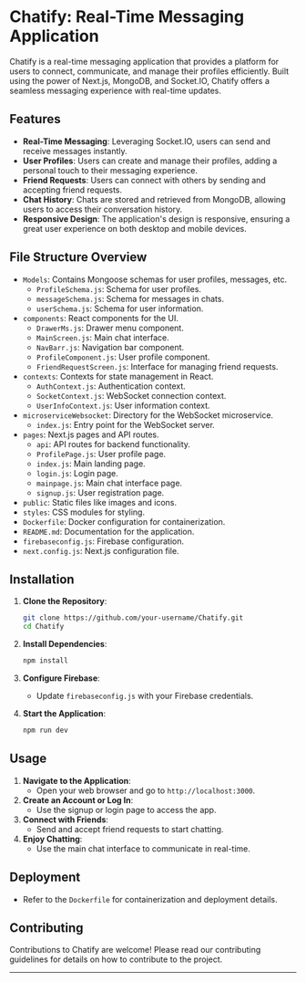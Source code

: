 # Chatify: Real-Time Messaging Application

Chatify is a real-time messaging application that provides a platform for users to connect, communicate, and manage their profiles efficiently. Built using the power of Next.js, MongoDB, and Socket.IO, Chatify offers a seamless messaging experience with real-time updates.

## Features

- **Real-Time Messaging**: Leveraging Socket.IO, users can send and receive messages instantly.
- **User Profiles**: Users can create and manage their profiles, adding a personal touch to their messaging experience.
- **Friend Requests**: Users can connect with others by sending and accepting friend requests.
- **Chat History**: Chats are stored and retrieved from MongoDB, allowing users to access their conversation history.
- **Responsive Design**: The application's design is responsive, ensuring a great user experience on both desktop and mobile devices.

## File Structure Overview

- `Models`: Contains Mongoose schemas for user profiles, messages, etc.
  - `ProfileSchema.js`: Schema for user profiles.
  - `messageSchema.js`: Schema for messages in chats.
  - `userSchema.js`: Schema for user information.
- `components`: React components for the UI.
  - `DrawerMs.js`: Drawer menu component.
  - `MainScreen.js`: Main chat interface.
  - `NavBarr.js`: Navigation bar component.
  - `ProfileComponent.js`: User profile component.
  - `FriendRequestScreen.js`: Interface for managing friend requests.
- `contexts`: Contexts for state management in React.
  - `AuthContext.js`: Authentication context.
  - `SocketContext.js`: WebSocket connection context.
  - `UserInfoContext.js`: User information context.
- `microserviceWebsocket`: Directory for the WebSocket microservice.
  - `index.js`: Entry point for the WebSocket server.
- `pages`: Next.js pages and API routes.
  - `api`: API routes for backend functionality.
  - `ProfilePage.js`: User profile page.
  - `index.js`: Main landing page.
  - `login.js`: Login page.
  - `mainpage.js`: Main chat interface page.
  - `signup.js`: User registration page.
- `public`: Static files like images and icons.
- `styles`: CSS modules for styling.
- `Dockerfile`: Docker configuration for containerization.
- `README.md`: Documentation for the application.
- `firebaseconfig.js`: Firebase configuration.
- `next.config.js`: Next.js configuration file.

## Installation

1. **Clone the Repository**:
   ```bash
   git clone https://github.com/your-username/Chatify.git
   cd Chatify
   ```
2. **Install Dependencies**:
   ```bash
   npm install
   ```
3. **Configure Firebase**:
   - Update `firebaseconfig.js` with your Firebase credentials.

4. **Start the Application**:
   ```bash
   npm run dev
   ```

## Usage

1. **Navigate to the Application**:
   - Open your web browser and go to `http://localhost:3000`.
2. **Create an Account or Log In**:
   - Use the signup or login page to access the app.
3. **Connect with Friends**:
   - Send and accept friend requests to start chatting.
4. **Enjoy Chatting**:
   - Use the main chat interface to communicate in real-time.

## Deployment

- Refer to the `Dockerfile` for containerization and deployment details.

## Contributing

Contributions to Chatify are welcome! Please read our contributing guidelines for details on how to contribute to the project.

---
